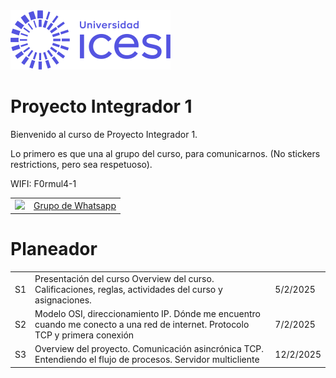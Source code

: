 
<img src="https://raw.githubusercontent.com/Domiciano/AppMoviles251/refs/heads/main/res/images/icesilogo.png" width="256">

# Proyecto Integrador 1
Bienvenido al curso de Proyecto Integrador 1.

Lo primero es que una al grupo del curso, para comunicarnos. (No stickers restrictions, pero sea respetuoso).

WIFI: F0rmul4-1


<table style="border-collapse: collapse; border: none;" border="0">
  <tr>
    <td>
      <a href="https://chat.whatsapp.com/GgM9Kifnlq66pt0xzppU2I">
        <img src="https://upload.wikimedia.org/wikipedia/commons/thumb/6/6b/WhatsApp.svg/479px-WhatsApp.svg.png" width="64">
      </a>
    </td>
    <td style="vertical-align: middle;">
      <a href="https://chat.whatsapp.com/GgM9Kifnlq66pt0xzppU2I">Grupo de Whatsapp</a>
    </td>
  </tr>
</table>

# Planeador
<table style="border-collapse: collapse; border: none;" border="0">
  <tr>
    <td>
      S1
    </td>
    <td>
      Presentación del curso
      Overview del curso. Calificaciones, reglas, actividades del curso y asignaciones.
    </td>
    <td style="vertical-align: middle;">
      5/2/2025
    </td>
  </tr>
  <tr>
    <td>
      S2
    </td>
    <td>
      Modelo OSI, direccionamiento IP. Dónde me encuentro cuando me conecto a una red de internet. Protocolo TCP y primera conexión
    </td>
    <td style="vertical-align: middle;">
      7/2/2025
    </td>
  </tr>
  <tr>
    <td>
      S3
    </td>
    <td>
      Overview del proyecto. Comunicación asincrónica TCP. Entendiendo el flujo de procesos. Servidor multicliente
    </td>
    <td style="vertical-align: middle;">
    12/2/2025
    </td>
  </tr>
</table>
